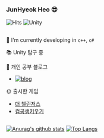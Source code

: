### JunHyeok Heo 😎
![Hits](https://hits.seeyoufarm.com/api/count/incr/badge.svg?url=https%3A%2F%2Fgithub.com%2Fsolhwi%2Fhit-counter&count_bg=%230AABAE&title_bg=%23555555&title=hits&edge_flat=false)
![Unity](https://img.shields.io/badge/Unity-555555?style=flat&logo=Unity&logoColor=white)

##

🔭  I'm currently developing in `c++`, `c#`

📚 Unity 탐구 중

💌 개인 공부 블로그 

- [![blog](http://img.shields.io/badge/blog-Tistory-orange?style=flatr&link=https://godgjwnsgur7.tistory.com/)](https://godgjwnsgur7.tistory.com/)

🌞 출시한 게임

- [더 챌린저스](https://play.google.com/store/apps/details?id=com.company.FightingGame)
- [컴공생키우기](https://play.google.com/store/apps/details?id=com.EXPstudio.RaisingStudent)

##

[![Anurag's github stats](https://github-readme-stats.vercel.app/api?username=godgjwnsgur7&hide=issues&count_private=true&show_icons=true&line_height=24&custom_title=Github%20Stats&bg_color=363945&title_color=F5DF4D&icon_color=FDAC53&text_color=A0DAA9)](https://github.com/anuraghazra/github-readme-stats)
[![Top Langs](https://github-readme-stats.vercel.app/api/top-langs/?username=godgjwnsgur7&layout=compact&bg_color=363945&title_color=F5DF4D&icon_color=FDAC53&text_color=A0DAA9)](https://github.com/anuraghazra/github-readme-stats)
